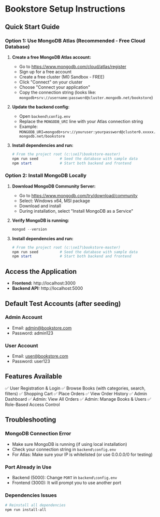 # Bookstore Setup Instructions

## Quick Start Guide

### Option 1: Use MongoDB Atlas (Recommended - Free Cloud Database)

1. **Create a free MongoDB Atlas account:**
   - Go to https://www.mongodb.com/cloud/atlas/register
   - Sign up for a free account
   - Create a free cluster (M0 Sandbox - FREE)
   - Click "Connect" on your cluster
   - Choose "Connect your application"
   - Copy the connection string (looks like: `mongodb+srv://username:password@cluster.mongodb.net/bookstore`)

2. **Update the backend config:**
   - Open `backend\config.env`
   - Replace the `MONGODB_URI` line with your Atlas connection string
   - Example: `MONGODB_URI=mongodb+srv://youruser:yourpassword@cluster0.xxxxx.mongodb.net/bookstore`

3. **Install dependencies and run:**
   ```powershell
   # From the project root (c:\se17\bookstore-master)
   npm run seed          # Seed the database with sample data
   npm start             # Start both backend and frontend
   ```

### Option 2: Install MongoDB Locally

1. **Download MongoDB Community Server:**
   - Go to https://www.mongodb.com/try/download/community
   - Select: Windows x64, MSI package
   - Download and install
   - During installation, select "Install MongoDB as a Service"

2. **Verify MongoDB is running:**
   ```powershell
   mongod --version
   ```

3. **Install dependencies and run:**
   ```powershell
   # From the project root (c:\se17\bookstore-master)
   npm run seed          # Seed the database with sample data
   npm start             # Start both backend and frontend
   ```

## Access the Application

- **Frontend:** http://localhost:3000
- **Backend API:** http://localhost:5000

## Default Test Accounts (after seeding)

### Admin Account
- Email: admin@bookstore.com
- Password: admin123

### User Account
- Email: user@bookstore.com
- Password: user123

## Features Available

✅ User Registration & Login
✅ Browse Books (with categories, search, filters)
✅ Shopping Cart
✅ Place Orders
✅ View Order History
✅ Admin Dashboard
✅ Admin: View All Orders
✅ Admin: Manage Books & Users
✅ Role-Based Access Control

## Troubleshooting

### MongoDB Connection Error
- Make sure MongoDB is running (if using local installation)
- Check your connection string in `backend\config.env`
- For Atlas: Make sure your IP is whitelisted (or use 0.0.0.0/0 for testing)

### Port Already in Use
- Backend (5000): Change `PORT` in `backend\config.env`
- Frontend (3000): It will prompt you to use another port

### Dependencies Issues
```powershell
# Reinstall all dependencies
npm run install-all
```